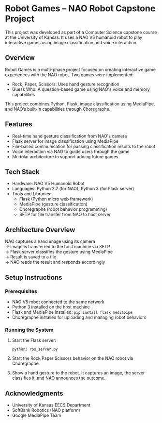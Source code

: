 
# Robot Games – NAO Robot Capstone Project

This project was developed as part of a Computer Science capstone course at the University of Kansas. It uses a NAO V5 humanoid robot to play interactive games using image classification and voice interaction.

## Overview

Robot Games is a multi-phase project focused on creating interactive game experiences with the NAO robot. Two games were implemented:

- Rock, Paper, Scissors: Uses hand gesture recognition
- Guess Who: A question-based game using NAO's voice and memory capabilities

This project combines Python, Flask, image classification using MediaPipe, and NAO’s built-in capabilities through Choregraphe.

## Features

- Real-time hand gesture classification from NAO's camera
- Flask server for image classification using MediaPipe
- File-based communication for passing classification results to the robot
- Voice interaction via NAO to guide users through the game
- Modular architecture to support adding future games

## Tech Stack

- Hardware: NAO V5 Humanoid Robot
- Languages: Python 2.7 (for NAO), Python 3 (for Flask server)
- Tools and Libraries:
  - Flask (Python micro web framework)
  - MediaPipe (gesture classification)
  - Choregraphe (robot behavior programming)
  - SFTP for file transfer from NAO to host server

## Architecture Overview

NAO captures a hand image using its camera  
-> Image is transferred to the host machine via SFTP  
-> Flask server classifies the gesture using MediaPipe  
-> Result is saved to a file  
-> NAO reads the result and responds accordingly

## Setup Instructions

### Prerequisites

- NAO V5 robot connected to the same network
- Python 3 installed on the host machine
- Flask and MediaPipe installed: `pip install flask mediapipe`
- Choregraphe installed for uploading and managing robot behaviors

### Running the System

1. Start the Flask server:
   ```
   python3 rps_server.py
   ```

2. Start the Rock Paper Scissors behavior on the NAO robot via Choregraphe.

3. Show a hand gesture to the robot. It captures an image, the server classifies it, and NAO announces the outcome.


## Acknowledgments

- University of Kansas EECS Department
- SoftBank Robotics (NAO platform)
- Google MediaPipe Team

